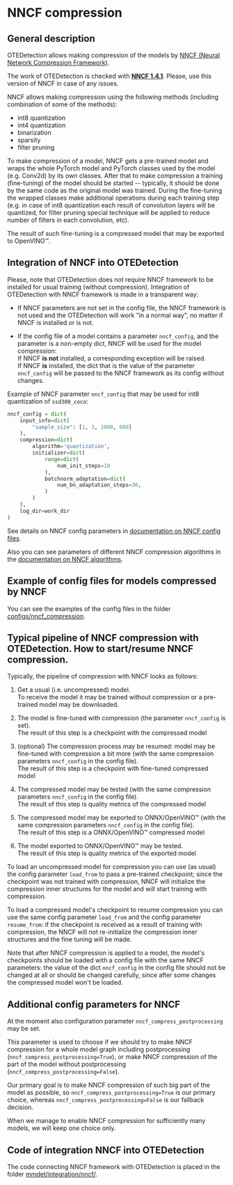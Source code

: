 # NNCF compression

## General description

OTEDetection allows making compression of the models by
[NNCF (Neural Network Compression Framework)](https://github.com/openvinotoolkit/nncf_pytorch).

The work of OTEDetection is checked with [**NNCF 1.4.1**](https://github.com/openvinotoolkit/nncf_pytorch/tree/v1.4.1).
Please, use this version of NNCF in case of any issues.

NNCF allows making compression using the following methods
(including combination of some of the methods):
* int8 quantization
* int4 quantization
* binarization
* sparsity
* filter pruning

To make compression of a model, NNCF gets a pre-trained model and wraps the whole PyTorch model
and PyTorch classes used by the model (e.g. Conv2d) by its own classes.
After that to make compression a training (fine-tuning) of the model should be started --
typically, it should be done by the same code as the original model was trained.
During the fine-tuning the wrapped classes make additional operations during each training
step (e.g. in case of int8 quantization each result of convolution layers will be
quantized, for filter pruning special technique will be applied to reduce number of filters in
each convolution, etc).

The result of such fine-tuning is a compressed model that may be exported to OpenVINO™.

## Integration of NNCF into OTEDetection

Please, note that OTEDetection does not require NNCF framework to be installed for
usual training (without compression).
Integration of OTEDetection with NNCF framework is made in a transparent way:

* If NNCF parameters are not set in the config file, the NNCF framework is not used and the
  OTEDetection will work "in a normal way", no matter if NNCF is installed or is not.

* If the config file of a model contains a parameter `nncf_config`, and the parameter is a non-empty dict,
  NNCF will be used for the model compression:  
  If NNCF **is not** installed, a corresponding exception will be raised.  
  If NNCF **is** installed, the dict that is the value of the parameter `nncf_config`
    will be passed to the NNCF framework as its config without changes.

Example of NNCF parameter `nncf_config` that may be used for int8 quantization of `ssd300_coco`:
```python
nncf_config = dict(
    input_info=dict(
        "sample_size": [1, 3, 1000, 600]
    ),
    compression=dict(
        algorithm='quantization',
        initializer=dict(
            range=dict(
                num_init_steps=10
            ),
            batchnorm_adaptation=dict(
                num_bn_adaptation_steps=30,
            )
        )
    ),
    log_dir=work_dir
)
```

See details on NNCF config parameters in
[documentation on NNCF config files](https://github.com/openvinotoolkit/nncf_pytorch/blob/develop/docs/ConfigFile.md).

Also you can see parameters of different NNCF compression algorithms in the
[documentation on NNCF algorithms](https://github.com/openvinotoolkit/nncf_pytorch/blob/develop/docs/Algorithms.md).

## Example of config files for models compressed by NNCF

You can see the examples of the config files in the folder [configs/nncf_compression](../configs/nncf_compression).

## Typical pipeline of NNCF compression with OTEDetection. How to start/resume NNCF compression.

Typically, the pipeline of compression with NNCF looks as follows:

1. Get a usual (i.e. uncompressed) model.  
   To receive the model it may be trained without compression or a pre-trained model may be downloaded.

2. The model is fine-tuned with compression (the parameter `nncf_config` is set).  
   The result of this step is a checkpoint with the compressed model

3. (optional) The compression process may be resumed: model may be fine-tuned with compression a bit more
   (with the same compression parameters `nncf_config` in the config file).  
   The result of this step is a checkpoint with fine-tuned compressed model

4. The compressed model may be tested
   (with the same compression parameters `nncf_config` in the config file).  
   The result of this step is quality metrics of the compressed model

5. The compressed model may be exported to ONNX/OpenVINO™
   (with the same compression parameters `nncf_config` in the config file).  
   The result of this step is a ONNX/OpenVINO™ compressed model

6. The model exported to ONNX/OpenVINO™ may be tested.  
   The result of this step is quality metrics of the exported model

To load an uncompressed model for compression you can use (as usual) the config parameter
`load_from` to pass a pre-trained checkpoint; since the checkpoint was not
trained with compression, NNCF will initialize the compression inner structures for the model
and will start training with compression.

To load a compressed model's checkpoint to resume compression you can use the same config
parameter `load_from` and the config parameter `resume_from`: if the checkpoint is received as
a result of training with compression, the NNCF will not re-initialize the compression inner
structures and the fine tuning will be made.

Note that after NNCF compression is applied to a model, the model's checkpoints should be
loaded with a config file with the same NNCF parameters: the value of the dict `nncf_config` in
the config file should not be changed at all or should be changed carefully, since after some
changes the compressed model won't be loaded.

## Additional config parameters for NNCF

At the moment also configuration parameter `nncf_compress_postprocessing` may be set.

This parameter is used to choose if we should try to make NNCF compression
for a whole model graph including postprocessing (`nncf_compress_postprocessing=True`),
or make NNCF compression of the part of the model without postprocessing
(`nncf_compress_postprocessing=False`).

Our primary goal is to make NNCF compression of such big part of the model as
possible, so `nncf_compress_postprocessing=True` is our primary choice, whereas
`nncf_compress_postprocessing=False` is our fallback decision.

When we manage to enable NNCF compression for sufficiently many models,
we will keep one choice only.

## Code of integration NNCF into OTEDetection

The code connecting NNCF framework with OTEDetection is placed in the folder
[mmdet/integration/nncf/](../mmdet/integration/nncf/).
